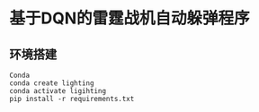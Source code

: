 # 基于DQN的雷霆战机自动躲弹程序
## 环境搭建
    Conda
    conda create lighting
    conda activate ligihting
    pip install -r requirements.txt